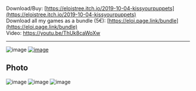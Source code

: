 Download/Buy: [https://eloistree.itch.io/2019-10-04-kissyourpuppets](https://eloistree.itch.io/2019-10-04-kissyourpuppets)    
Download all my games as a bundle (5€): [https://eloi.page.link/bundle](https://eloi.page.link/bundle)    
Video: https://youtu.be/ThUk8caWoXw   

----------------------------

![image](https://user-images.githubusercontent.com/20149493/229288509-6216a9e8-d541-40be-9015-6a144cad0b70.png)
[![image](https://user-images.githubusercontent.com/20149493/229288748-3511fc56-b6c0-4e06-b98d-57c5441260f0.png)](https://youtu.be/ThUk8caWoXw)

## Photo
![image](https://user-images.githubusercontent.com/20149493/229288514-3157f396-e7a2-47a4-b178-3bde50b83a30.png)
![image](https://user-images.githubusercontent.com/20149493/229288522-73038761-eb56-4520-b48b-21a1c8e75e49.png)
![image](https://user-images.githubusercontent.com/20149493/229288526-d842d08a-ed55-4adc-b10d-602203b69f0a.png)


